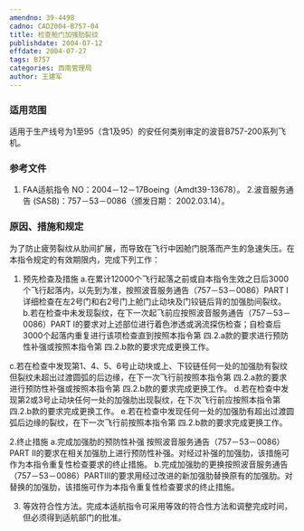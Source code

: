 ```yaml
---
amendno: 39-4498
cadno: CAD2004-B757-04
title: 检查舱门加强肋裂纹
publishdate: 2004-07-12
effdate: 2004-07-27
tags: B757
categories: 西南管理局
author: 王建军
---
```


### 适用范围 
适用于生产线号为1至95（含1及95）的安任何类别审定的波音B757-200系列飞机。

### 参考文件
1. FAA适航指令 NO：2004－12－17Boeing（Amdt39-13678）。 
2.波音服务通告 
(SASB)：757－53－0086（颁发日期： 2002.03.14）。


### 原因、措施和规定 
为了防止疲劳裂纹从肋间扩展，而导致在飞行中因舱门脱落而产生的急速失压。在本指令规定的有效期限内，完成下列工作：  
1.  预先检查及措施 
a.在累计12000个飞行起落之前或自本指令生效之日后3000个飞行起落内，以先到为准，按照波音服务通告（757－53－0086）PART I详细检查在左2号门和右2号门上舱门止动块及门铰链后背的加强肋间裂纹。 
b.若在检查中未发现裂纹，在下一次起飞前应按照波音服务通告（757－53－0086）PART I的要求对上述部位进行着色渗透或涡流探伤检查；自检查后3000个起落内重复进行该项检查直到按照本指令第
四.2.a款的要求进行预防性补强或按照本指令第
四.2.b款的要求完成更换工作。 

  
c.若在检查中发现第1、4、5、6号止动块或上、下铰链任何一处的加强肋有裂纹但裂纹未超出过渡圆弧的后边缘，在下一次飞行前按照本指令第
四.2.a款的要求进行预防性补强或按照本指令第
四.2.b款的要求完成更换工作。 
d.若在检查中发现第2或3号止动块任何一处的加强肋出现裂纹，在下次飞行前应按照本指令第
四.2.b款的要求完成更换工作。 
e.若在检查中发现任何一处的加强肋有超出过渡圆弧后边缘的裂纹，在下一次飞行前按照本指令第
四.2.b款的要求完成更换工作。 

2.终止措施 
a.完成加强肋的预防性补强 按照波音服务通告（757－53－0086）PART II的要求在相关加强肋上进行预防性补强。对经过补强的加强肋，该措施可作为本指令重复性检查要求的终止措施。 
b.完成加强肋的更换按照波音服务通告（757－53－0086）PARTIII的要求用经过改进的新加强肋替换原有的加强肋。对替换的加强肋，该措施可作为本指令重复性检查要求的终止措施。 

3.  等效符合性方法。完成本适航指令可采用等效的符合性方法和调整完成时间，但必须得到适航部门的批准。 
